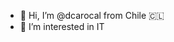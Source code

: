 - 👋 Hi, I’m @dcarocal from Chile 🇨🇱
- 👀 I’m interested in IT

<!---
dcarocal/dcarocal is a ✨ special ✨ repository because its `README.md` (this file) appears on your GitHub profile.
You can click the Preview link to take a look at your changes.
--->
